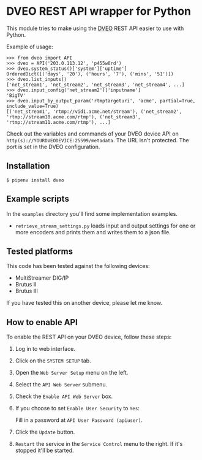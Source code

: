 DVEO REST API wrapper for Python
================================

This module tries to make using the [DVEO][dveo] REST API easier to use with Python.

Example of usage:

```{.sourceCode .python}
>>> from dveo import API
>>> dveo = API('203.0.113.12', 'p455w0rd')
>>> dveo.system_status()['system']['uptime']
OrderedDict([('days', '20'), ('hours', '7'), ('mins', '51')])
>>> dveo.list_inputs()
['net_stream1', 'net_stream2', 'net_stream3', 'net_stream4', ...]
>>> dveo.input_config('net_stream2')['inputname']
'BigTV'
>>> dveo.input_by_output_param('rtmptargeturi', 'acme', partial=True, include_value=True)
[('net_stream1', 'rtmp://vid1.acme.net/stream'), ('net_stream2', 'rtmp://stream10.acme.com/rtmp'), ('net_stream3', 'rtmp://stream11.acme.com/rtmp'), ...]
```

Check out the variables and commands of your DVEO device API on `http(s)://YOURDVEODEVICE:25599/metadata`. The URL isn't protected. The port is set in the DVEO configuration.

Installation
------------

``` {.sourceCode .bash}
$ pipenv install dveo
```

Example scripts
---------------

In the `examples` directory you'll find some implementation examples.

- `retrieve_stream_settings.py` loads input and output settings for one or more encoders and prints them and writes them to a json file.

Tested platforms
----------------

This code has been tested against the following devices:

- MultiStreamer DIG/IP
- Brutus II
- Brutus III

If you have tested this on another device, please let me know.

How to enable API
-----------------

To enable the REST API on your DVEO device, follow these steps:

1. Log in to web interface.
2. Click on the `SYSTEM SETUP` tab.
3. Open the `Web Server Setup` menu on the left.
4. Select the `API Web Server` submenu.
5. Check the `Enable API Web Server` box.
6. If you choose to set `Enable User Security` to `Yes`:

    Fill in a password at `API User Password (apiuser)`.
7. Click the `Update` button.
8. `Restart` the service in the `Service Control` menu to the right. If it's stopped it'll be started.

[dveo]: https://dveo.com/